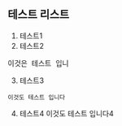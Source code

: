 ## 테스트 리스트
1. 테스트1
2. 테스트2
<pre>이것은 테스트 입니</pre>
3. 테스트3
```
이것도 테스트 입니다
```
4. 테스트4
    이것도 테스트 입니다4
